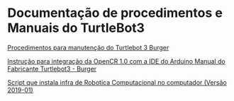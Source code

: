 # Documentação de procedimentos e Manuais do TurtleBot3


[Procedimentos para manutenção do Turtlebot 3 Burger ](https://drive.google.com/drive/folders/1hfYtyy-8ZpKP3JPr3eAu3raC31xjLDV2)

[Instrução para integração da OpenCR 1.0 com a  IDE do Arduino ](https://drive.google.com/drive/folders/1QLU0i7zrm9wz8y7pYGHu7u2vuVnl6YnU)
[Manual do Fabricante Turtlebot3 - Burger ](https://drive.google.com/drive/folders/13JiMVwklAkd51lWxJTq1ACc4vhly9uup)

[Script que instala infra de Robotica Computacional no computador (Versão 2019-01)](https://github.com/Insper/404/blob/master/scripts_robotica/infra_robotica.sh)

